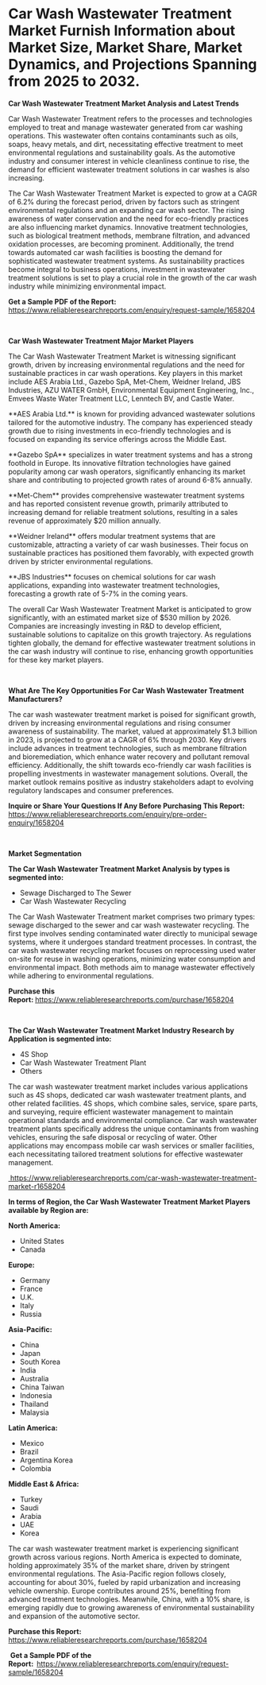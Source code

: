 <p><h1>Car Wash Wastewater Treatment Market Furnish Information about Market Size, Market Share, Market Dynamics, and Projections Spanning from 2025 to 2032.</h1></p><p><strong>Car Wash Wastewater Treatment Market Analysis and Latest Trends</strong></p>
<p><p>Car Wash Wastewater Treatment refers to the processes and technologies employed to treat and manage wastewater generated from car washing operations. This wastewater often contains contaminants such as oils, soaps, heavy metals, and dirt, necessitating effective treatment to meet environmental regulations and sustainability goals. As the automotive industry and consumer interest in vehicle cleanliness continue to rise, the demand for efficient wastewater treatment solutions in car washes is also increasing.</p><p>The Car Wash Wastewater Treatment Market is expected to grow at a CAGR of 6.2% during the forecast period, driven by factors such as stringent environmental regulations and an expanding car wash sector. The rising awareness of water conservation and the need for eco-friendly practices are also influencing market dynamics. Innovative treatment technologies, such as biological treatment methods, membrane filtration, and advanced oxidation processes, are becoming prominent. Additionally, the trend towards automated car wash facilities is boosting the demand for sophisticated wastewater treatment systems. As sustainability practices become integral to business operations, investment in wastewater treatment solutions is set to play a crucial role in the growth of the car wash industry while minimizing environmental impact.</p></p>
<p><strong>Get a Sample PDF of the Report:&nbsp;</strong> <a href="https://www.reliableresearchreports.com/enquiry/request-sample/1658204?utm_campaign=2875&utm_medium=2&utm_source=Github&utm_content=ia&utm_term=19042025&utm_id=car-wash-wastewater-treatment">https://www.reliableresearchreports.com/enquiry/request-sample/1658204</a></p>
<p>&nbsp;</p>
<p><strong>Car Wash Wastewater Treatment Major Market Players</strong></p>
<p><p>The Car Wash Wastewater Treatment Market is witnessing significant growth, driven by increasing environmental regulations and the need for sustainable practices in car wash operations. Key players in this market include AES Arabia Ltd., Gazebo SpA, Met-Chem, Weidner Ireland, JBS Industries, AZU WATER GmbH, Environmental Equipment Engineering, Inc., Emvees Waste Water Treatment LLC, Lenntech BV, and Castle Water.</p><p>**AES Arabia Ltd.** is known for providing advanced wastewater solutions tailored for the automotive industry. The company has experienced steady growth due to rising investments in eco-friendly technologies and is focused on expanding its service offerings across the Middle East.</p><p>**Gazebo SpA** specializes in water treatment systems and has a strong foothold in Europe. Its innovative filtration technologies have gained popularity among car wash operators, significantly enhancing its market share and contributing to projected growth rates of around 6-8% annually.</p><p>**Met-Chem** provides comprehensive wastewater treatment systems and has reported consistent revenue growth, primarily attributed to increasing demand for reliable treatment solutions, resulting in a sales revenue of approximately $20 million annually.</p><p>**Weidner Ireland** offers modular treatment systems that are customizable, attracting a variety of car wash businesses. Their focus on sustainable practices has positioned them favorably, with expected growth driven by stricter environmental regulations.</p><p>**JBS Industries** focuses on chemical solutions for car wash applications, expanding into wastewater treatment technologies, forecasting a growth rate of 5-7% in the coming years.</p><p>The overall Car Wash Wastewater Treatment Market is anticipated to grow significantly, with an estimated market size of $530 million by 2026. Companies are increasingly investing in R&D to develop efficient, sustainable solutions to capitalize on this growth trajectory. As regulations tighten globally, the demand for effective wastewater treatment solutions in the car wash industry will continue to rise, enhancing growth opportunities for these key market players.</p></p>
<p>&nbsp;</p>
<p><strong>What Are The Key Opportunities For Car Wash Wastewater Treatment Manufacturers?</strong></p>
<p><p>The car wash wastewater treatment market is poised for significant growth, driven by increasing environmental regulations and rising consumer awareness of sustainability. The market, valued at approximately $1.3 billion in 2023, is projected to grow at a CAGR of 6% through 2030. Key drivers include advances in treatment technologies, such as membrane filtration and bioremediation, which enhance water recovery and pollutant removal efficiency. Additionally, the shift towards eco-friendly car wash facilities is propelling investments in wastewater management solutions. Overall, the market outlook remains positive as industry stakeholders adapt to evolving regulatory landscapes and consumer preferences.</p></p>
<p><strong>Inquire or Share Your Questions If Any Before Purchasing This Report:</strong> <a href="https://www.reliableresearchreports.com/enquiry/pre-order-enquiry/1658204?utm_campaign=2875&utm_medium=2&utm_source=Github&utm_content=ia&utm_term=19042025&utm_id=car-wash-wastewater-treatment">https://www.reliableresearchreports.com/enquiry/pre-order-enquiry/1658204</a></p>
<p>&nbsp;</p>
<p><strong>Market Segmentation</strong></p>
<p><strong>The Car Wash Wastewater Treatment Market Analysis by types is segmented into:</strong></p>
<p><ul><li>Sewage Discharged to The Sewer</li><li>Car Wash Wastewater Recycling</li></ul></p>
<p><p>The Car Wash Wastewater Treatment market comprises two primary types: sewage discharged to the sewer and car wash wastewater recycling. The first type involves sending contaminated water directly to municipal sewage systems, where it undergoes standard treatment processes. In contrast, the car wash wastewater recycling market focuses on reprocessing used water on-site for reuse in washing operations, minimizing water consumption and environmental impact. Both methods aim to manage wastewater effectively while adhering to environmental regulations.</p></p>
<p><strong>Purchase this Report:&nbsp;</strong><a href="https://www.reliableresearchreports.com/purchase/1658204?utm_campaign=2875&utm_medium=2&utm_source=Github&utm_content=ia&utm_term=19042025&utm_id=car-wash-wastewater-treatment">https://www.reliableresearchreports.com/purchase/1658204</a></p>
<p>&nbsp;</p>
<p><strong>The Car Wash Wastewater Treatment Market Industry Research by Application is segmented into:</strong></p>
<p><ul><li>4S Shop</li><li>Car Wash Wastewater Treatment Plant</li><li>Others</li></ul></p>
<p><p>The car wash wastewater treatment market includes various applications such as 4S shops, dedicated car wash wastewater treatment plants, and other related facilities. 4S shops, which combine sales, service, spare parts, and surveying, require efficient wastewater management to maintain operational standards and environmental compliance. Car wash wastewater treatment plants specifically address the unique contaminants from washing vehicles, ensuring the safe disposal or recycling of water. Other applications may encompass mobile car wash services or smaller facilities, each necessitating tailored treatment solutions for effective wastewater management.</p></p>
<p><a href="https://www.reliableresearchreports.com/car-wash-wastewater-treatment-market-r1658204?utm_campaign=2875&utm_medium=2&utm_source=Github&utm_content=ia&utm_term=19042025&utm_id=car-wash-wastewater-treatment">&nbsp;https://www.reliableresearchreports.com/car-wash-wastewater-treatment-market-r1658204</a></p>
<p><strong>In terms of Region, the Car Wash Wastewater Treatment Market Players available by Region are:</strong></p>
<p>
    <p> <strong> North America: </strong>
        <ul>
            <li>United States</li>
            <li>Canada</li>
        </ul>
        </p> 
    <p> <strong> Europe: </strong>
        <ul>
            <li>Germany</li>
            <li>France</li>
            <li>U.K.</li>
            <li>Italy</li>
            <li>Russia</li>
        </ul>
        </p> 
    <p> <strong> Asia-Pacific: </strong>
        <ul>
            <li>China</li>
            <li>Japan</li>
            <li>South Korea</li>
            <li>India</li>
            <li>Australia</li>
            <li>China Taiwan</li>
            <li>Indonesia</li>
            <li>Thailand</li>
            <li>Malaysia</li>
        </ul>
        </p> 
    <p> <strong> Latin America: </strong>
        <ul>
            <li>Mexico</li>
            <li>Brazil</li>
            <li>Argentina Korea</li>
            <li>Colombia</li>
        </ul>
        </p> 
    <p> <strong> Middle East & Africa: </strong>
        <ul>
            <li>Turkey</li>
            <li>Saudi</li>
            <li>Arabia</li>
            <li>UAE</li>
            <li>Korea</li>
        </ul>
    </p>
    </p>
<p><p>The car wash wastewater treatment market is experiencing significant growth across various regions. North America is expected to dominate, holding approximately 35% of the market share, driven by stringent environmental regulations. The Asia-Pacific region follows closely, accounting for about 30%, fueled by rapid urbanization and increasing vehicle ownership. Europe contributes around 25%, benefiting from advanced treatment technologies. Meanwhile, China, with a 10% share, is emerging rapidly due to growing awareness of environmental sustainability and expansion of the automotive sector.</p></p>
<p><strong>Purchase this Report: </strong><a href="https://www.reliableresearchreports.com/purchase/1658204?utm_campaign=2875&utm_medium=2&utm_source=Github&utm_content=ia&utm_term=19042025&utm_id=car-wash-wastewater-treatment">https://www.reliableresearchreports.com/purchase/1658204</a></p>
<p>&nbsp;<strong>Get a Sample PDF of the Report:&nbsp;&nbsp;</strong><a href="https://www.reliableresearchreports.com/enquiry/request-sample/1658204?utm_campaign=2875&utm_medium=2&utm_source=Github&utm_content=ia&utm_term=19042025&utm_id=car-wash-wastewater-treatment">https://www.reliableresearchreports.com/enquiry/request-sample/1658204</a></p>
<p><strong></strong></p>
<p><p></p><p></p><p></p></p>
